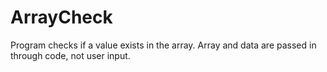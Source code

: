 # ArrayCheck

Program checks if a value exists in the array. Array and data are passed in through code, not user input. 